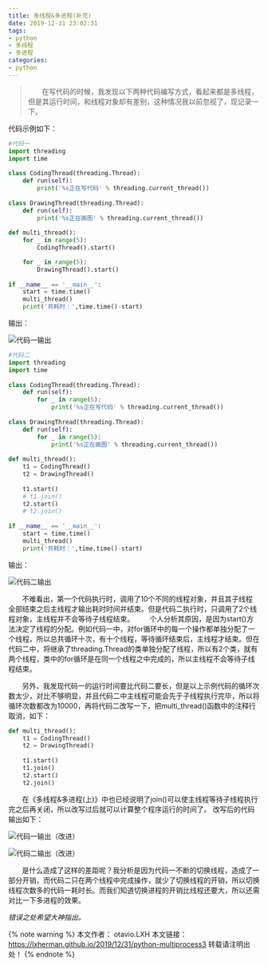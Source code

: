 ```yaml
---
title: 多线程&多进程(补充)
date: 2019-12-31 23:02:31
tags:
- python
- 多线程
- 多进程
categories: 
- python
---
```

>&#160; &#160; &#160; &#160;在写代码的时候，我发现以下两种代码编写方式，看起来都是多线程，但是其运行时间，和线程对象却有差别，这种情况我以前忽视了，现记录一下。
<!--more-->
代码示例如下：
```Python
#代码一
import threading
import time
 
class CodingThread(threading.Thread):
    def run(self):
        print('%s正在写代码' % threading.current_thread())
 
class DrawingThread(threading.Thread):
    def run(self):
        print('%s正在画图' % threading.current_thread())
 
def multi_thread():
    for _ in range(5):
        CodingThread().start()

    for _ in range(5):
        DrawingThread().start()
 
if __name__ == '__main__':
    start = time.time()
    multi_thread()
    print('共耗时：',time.time()-start)

```
输出：

![代码一输出](/python-multiprocess3/1.png)



```Python
#代码二
import threading
import time
 
class CodingThread(threading.Thread):
    def run(self):
        for _ in range(5):
            print('%s正在写代码' % threading.current_thread())
 
class DrawingThread(threading.Thread):
    def run(self):
        for _ in range(5):
            print('%s正在画图' % threading.current_thread())
 
def multi_thread():
    t1 = CodingThread()
    t2 = DrawingThread()
 
    t1.start()
    # t1.join()
    t2.start()
    # t2.join()
 
if __name__ == '__main__':
    start = time.time()
    multi_thread()
    print('共耗时：',time.time()-start)

```
输出：

![代码二输出](/python-multiprocess3/2.png)


&#160; &#160; &#160; &#160;不难看出，第一个代码执行时，调用了10个不同的线程对象，并且其子线程全部结束之后主线程才输出耗时时间并结束。但是代码二执行时，只调用了2个线程对象，主线程并不会等待子线程结束。
&#160; &#160; &#160; &#160;个人分析其原因，是因为start()方法决定了线程的分配。例如代码一中，对for循环中的每一个操作都单独分配了一个线程，所以总共循环十次，有十个线程，等待循环结束后，主线程才结束。但在代码二中，将继承了threading.Thread的类单独分配了线程，所以有2个类，就有两个线程，类中的for循环是在同一个线程之中完成的，所以主线程不会等待子线程结束。

&#160; &#160; &#160; &#160;另外，我发现代码一的运行时间要比代码二要长，但是以上示例代码的循环次数太少，对比不够明显，并且代码二中主线程可能会先于子线程执行完毕，所以将循环次数都改为10000，再将代码二改写一下，把multi_thread()函数中的注释行取消，如下：
```Python
def multi_thread():
    t1 = CodingThread()
    t2 = DrawingThread()
 
    t1.start()
    t1.join()
    t2.start()
    t2.join()

```
&#160; &#160; &#160; &#160;在《多线程&多进程(上)》中也已经说明了join()可以使主线程等待子线程执行完之后再关闭，所以改写过后就可以计算整个程序运行的时间了。
改写后的代码输出如下：

![代码一输出（改进）](/python-multiprocess3/3.png)

![代码二输出（改进）](/python-multiprocess3/4.png)

&#160; &#160; &#160; &#160;是什么造成了这样的差距呢？我分析是因为代码一不断的切换线程，造成了一部分开销，而代码二只在两个线程中完成操作，就少了切换线程的开销，所以切换线程次数多的代码一耗时长。而我们知道切换进程的开销比线程还要大，所以还需对比一下多进程的效果。

*错误之处希望大神指出。*




{% note warning %}
本文作者： otavio.LXH
本文链接：https://lxherman.github.io/2019/12/31/python-multiprocess3
转载请注明出处！
{% endnote %}
